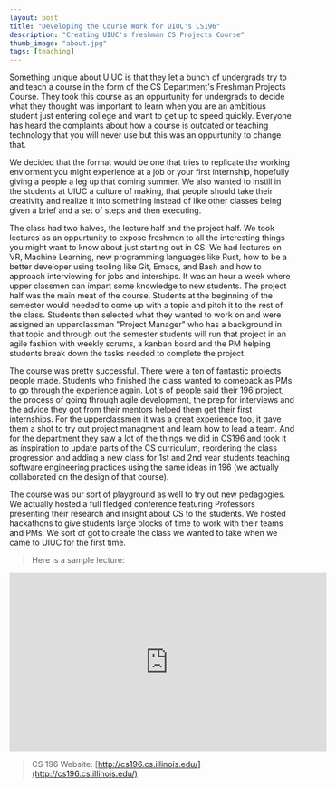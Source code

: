 ```yaml
---
layout: post
title: "Developing the Course Work for UIUC's CS196"
description: "Creating UIUC's freshman CS Projects Course"
thumb_image: "about.jpg"
tags: [teaching]
---
```


Something unique about UIUC is that they let a bunch of undergrads try to and teach a course in the form of the CS Department's Freshman Projects Course.
They took this course as an oppurtunity for undergrads to decide what they thought was important to learn when you are an ambitious student just
entering college and want to get up to speed quickly. Everyone has heard the complaints about how a course is outdated or teaching technology that
you will never use but this was an oppurtunity to change that.

We decided that the format would be one that tries to replicate the working enviorment you might experience at a job or your first internship, hopefully
giving a people a leg up that coming summer. We also wanted to instill in the students at UIUC a culture of making, that people should take their
creativity and realize it into something instead of like other classes being given a brief and a set of steps and then executing.

The class had two halves, the lecture half and the project half. We took lectures as an oppurtunity to expose freshmen to all the interesting things
you might want to know about just starting out in CS. We had lectures on VR, Machine Learning, new programming languages like Rust, how to be
a better developer using tooling like Git, Emacs, and Bash and how to approach interviewing for jobs and interships. It was an hour a week
where upper classmen can impart some knowledge to new students. The project half was the main meat of the course. Students at the beginning of the
semester would needed to come up with a topic and pitch it to the rest of the class. Students then selected what they wanted to work on and were assigned an upperclassman "Project Manager" who has a background in that topic and through out the semester students will
run that project in an agile fashion with weekly scrums, a kanban board and the PM helping students break down the tasks needed to complete the project.

The course was pretty successful. There were a ton of fantastic projects people made. Students who finished the class wanted to comeback as PMs to go through the experience again. Lot's of people said their 196 project, the process of going through agile development, the prep for interviews and the advice they got from their mentors helped them get their first internships. For the upperclassmen it was a great experience too, it gave them a shot to try out project managment and learn how to lead a team.
And for the department they saw a lot of the things we did in CS196 and took it as inspiration to update parts of the CS curriculum, reordering the class progression
and adding a new class for 1st and 2nd year students teaching software engineering practices using the same ideas in 196 (we actually collaborated on the design of that course).

The course was our sort of playground as well to try out new pedagogies. We actually hosted a full fledged conference featuring Professors presenting their research
and insight about CS to the students. We hosted hackathons to give students large blocks of time to work with their teams and PMs. We sort of got to create the class we wanted to take when we came to UIUC for the first time.

> Here is a sample lecture:
<iframe width="560" height="315" src="https://www.youtube-nocookie.com/embed/oOw1VOAXa7E" frameborder="0" allow="accelerometer; autoplay; clipboard-write; encrypted-media; gyroscope; picture-in-picture" allowfullscreen></iframe>

> CS 196 Website: [http://cs196.cs.illinois.edu/](http://cs196.cs.illinois.edu/)